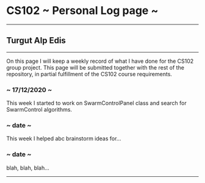 # CS102 ~ Personal Log page ~
****
## Turgut Alp Edis 
****

On this page I will keep a weekly record of what I have done for the CS102 group project. This page will be submitted together with the rest of the repository, in partial fulfillment of the CS102 course requirements.

### ~ 17/12/2020 ~
This week I started to work on SwarmControlPanel class and search for SwarmControl algorithms.

### ~ date ~
This week I helped abc brainstorm ideas for...

### ~ date ~
blah, blah, blah...

****